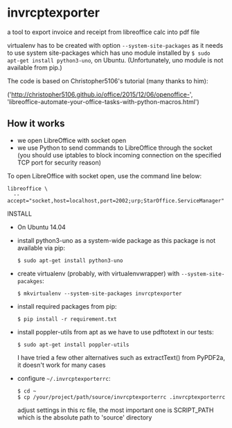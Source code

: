# invrcptexporter

a tool to export invoice and receipt from libreoffice calc into pdf file

virtualenv has to be created with option `--system-site-packages` as it
needs to use system site-packages which has uno module installed by
`$ sudo apt-get install python3-uno`, on Ubuntu.  (Unfortunately, uno
module is not available from pip.)

The code is based on Christopher5106's tutorial (many thanks to him):

  ('http://christopher5106.github.io/office/2015/12/06/openoffice-',
   'libreoffice-automate-your-office-tasks-with-python-macros.html')

## How it works

- we open LibreOffice with socket open
- we use Python to send commands to LibreOffice through the socket (you
  should use iptables to block incoming connection on the specified TCP
  port for security reason)

To open LibreOffice with socket open, use the command line below:

```
libreoffice \
  --accept="socket,host=localhost,port=2002;urp;StarOffice.ServiceManager"
```

INSTALL

  - On Ubuntu 14.04

  - install python3-uno as a system-wide package as this package is not
    available via pip:

      ```
      $ sudo apt-get install python3-uno
      ```

  - create virtualenv (probably, with virtualenvwrapper) with
    `--system-site-pacakges`:

      ```
      $ mkvirtualenv --system-site-packages invrcptexporter
      ```

  - install required packages from pip:

      ```
      $ pip install -r requirement.txt
      ```

  - install poppler-utils from apt as we have to use pdftotext in our
    tests:

      ```
      $ sudo apt-get install poppler-utils
      ```

    I have tried a few other alternatives such as extractText() from
    PyPDF2a, it doesn't work for many cases

  - configure `~/.invrcptexporterrc`:

      ```
      $ cd ~
      $ cp /your/project/path/source/invrcptexporterrc .invrcptexporterrc
      ```

    adjust settings in this rc file, the most important one is
    SCRIPT_PATH which is the absolute path to 'source' directory
